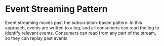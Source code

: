 # Event Streaming Pattern

Event streaming moves past the subscription-based pattern. In this approach, events are written to a log, and all consumers can read the log to identify relevant events.
Consumers can read from any part of the stream, so they can replay past events.
